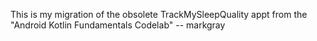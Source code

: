 This is my migration of the obsolete TrackMySleepQuality appt from the
 "Android Kotlin Fundamentals Codelab" -- markgray

